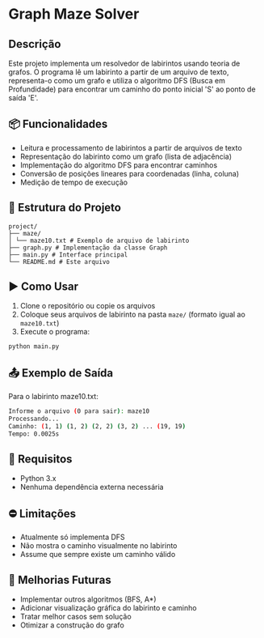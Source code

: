 # Graph Maze Solver

## Descrição

Este projeto implementa um resolvedor de labirintos usando teoria de grafos. O programa lê um labirinto a partir de um arquivo de texto, representa-o como um grafo e utiliza o algoritmo DFS (Busca em Profundidade) para encontrar um caminho do ponto inicial 'S' ao ponto de saída 'E'.

## 📦 Funcionalidades

- Leitura e processamento de labirintos a partir de arquivos de texto
- Representação do labirinto como um grafo (lista de adjacência)
- Implementação do algoritmo DFS para encontrar caminhos
- Conversão de posições lineares para coordenadas (linha, coluna)
- Medição de tempo de execução

## 📂 Estrutura do Projeto
```
project/
├── maze/
│ └── maze10.txt # Exemplo de arquivo de labirinto
├── graph.py # Implementação da classe Graph
├── main.py # Interface principal
└── README.md # Este arquivo
```
## ▶️ Como Usar

1. Clone o repositório ou copie os arquivos
2. Coloque seus arquivos de labirinto na pasta `maze/` (formato igual ao `maze10.txt`)
3. Execute o programa:
```bash
python main.py
```

## 📤 Exemplo de Saída

Para o labirinto maze10.txt:
```bash
Informe o arquivo (0 para sair): maze10
Processando...
Caminho: (1, 1) (1, 2) (2, 2) (3, 2) ... (19, 19)
Tempo: 0.0025s
```

## 🧰 Requisitos

- Python 3.x
- Nenhuma dependência externa necessária

## ⛔ Limitações

- Atualmente só implementa DFS
- Não mostra o caminho visualmente no labirinto
- Assume que sempre existe um caminho válido

## 🚀 Melhorias Futuras
- Implementar outros algoritmos (BFS, A*)
- Adicionar visualização gráfica do labirinto e caminho
- Tratar melhor casos sem solução
- Otimizar a construção do grafo
